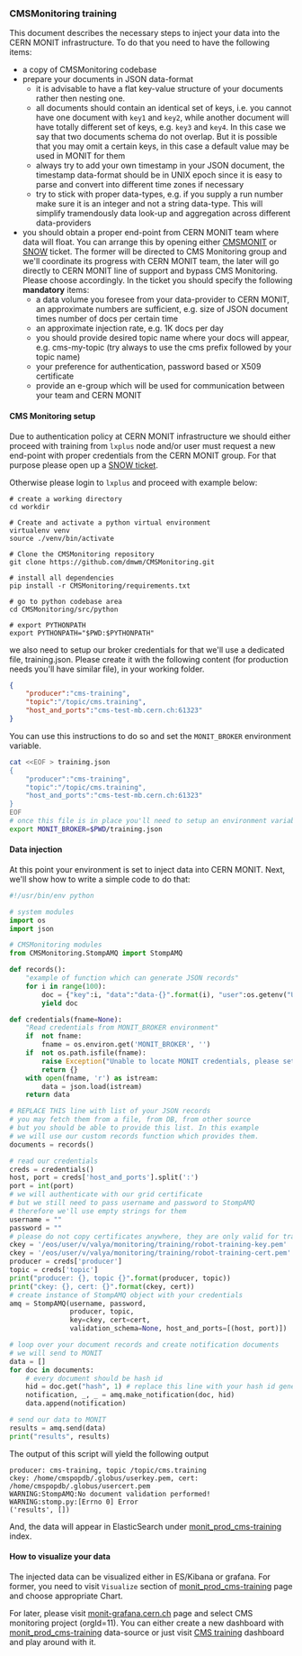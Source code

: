 ### CMSMonitoring training
This document describes the necessary steps to inject your data into the CERN MONIT
infrastructure. To do that you need to have the following items:
- a copy of CMSMonitoring codebase
- prepare your documents in JSON data-format
  - it is advisable to have a flat
    key-value structure of your documents rather then nesting one. 
  - all documents should contain an identical set of keys, i.e. you
  cannot have one document with `key1` and `key2`, while another document
  will have totally different set of keys, e.g. `key3` and `key4`.
  In this case we say that two documents schema do not overlap. But it is
  possible that you may omit a certain keys, in this case a default value
  may be used in MONIT for them
  - always try to add your own timestamp in your JSON document, the timestamp
  data-format should be in UNIX epoch since it is easy to parse and
  convert into different time zones if necessary
  - try to stick with proper data-types, e.g. if you supply a run number
  make sure it is an integer and not a string data-type. This will simplify
  tramendously data look-up and aggregation across different data-providers
- you should obtain a proper end-point from CERN MONIT team where data will
  float. You can arrange this by opening either [CMSMONIT](https://its.cern.ch/jira/browse/CMSMONIT)
  or [SNOW](https://cern.service-now.com/service-portal/home.do) ticket.
  The former will be directed to CMS Monitoring group and we'll coordinate
  its progress with CERN MONIT team, the later will go directly to
  CERN MONIT line of support and bypass CMS Monitoring. Please choose
  accordingly. In the ticket you should specify the following **mandatory** items:
  - a data volume you foresee from your data-provider to CERN MONIT, an
  approximate numbers are sufficient, e.g. size of JSON document times
  number of docs per certain time
  - an approximate injection rate, e.g. 1K docs per day
  - you should provide desired topic name where your docs will appear, e.g.
  cms-my-topic (try always to use the cms prefix followed by your topic name)
  - your preference for authentication, password based or X509 certificate
  - provide an e-group which will be used for communication between your
  team and CERN MONIT

#### CMS Monitoring setup
Due to authentication policy at CERN MONIT infrastructure
we should either proceed with training from
`lxplus` node and/or user must request a new end-point
with proper credentials from the CERN MONIT group. For that purpose
please open up a [SNOW
ticket](https://cern.service-now.com/service-portal/home.do).

Otherwise please login to `lxplus` and proceed with example
below:
```
# create a working directory
cd workdir

# Create and activate a python virtual environment
virtualenv venv
source ./venv/bin/activate

# Clone the CMSMonitoring repository
git clone https://github.com/dmwm/CMSMonitoring.git

# install all dependencies
pip install -r CMSMonitoring/requirements.txt

# go to python codebase area
cd CMSMonitoring/src/python

# export PYTHONPATH
export PYTHONPATH="$PWD:$PYTHONPATH"
```
we also need to setup our broker credentials for that we'll use a dedicated file, training.json.  Please create it with the following content (for production needs you'll have similar file), in your working folder.
```json
{
    "producer":"cms-training",
    "topic":"/topic/cms.training",
    "host_and_ports":"cms-test-mb.cern.ch:61323"
}
```
You can use this instructions to do so and set the `MONIT_BROKER` environment variable.
```bash
cat <<EOF > training.json
{
    "producer":"cms-training",
    "topic":"/topic/cms.training",
    "host_and_ports":"cms-test-mb.cern.ch:61323"
}
EOF
# once this file is in place you'll need to setup an environment variable
export MONIT_BROKER=$PWD/training.json
```

#### Data injection
At this point your environment is set to inject data into CERN MONIT.
Next, we'll show how to write a simple code to do that:
```python
#!/usr/bin/env python

# system modules
import os
import json

# CMSMonitoring modules
from CMSMonitoring.StompAMQ import StompAMQ

def records():
    "example of function which can generate JSON records"
    for i in range(100):
        doc = {"key":i, "data":"data-{}".format(i), "user":os.getenv("USER")}
        yield doc

def credentials(fname=None):
    "Read credentials from MONIT_BROKER environment"
    if  not fname:
        fname = os.environ.get('MONIT_BROKER', '')
    if  not os.path.isfile(fname):
        raise Exception("Unable to locate MONIT credentials, please setup MONIT_BROKER")
        return {}
    with open(fname, 'r') as istream:
        data = json.load(istream)
    return data

# REPLACE THIS line with list of your JSON records
# you may fetch them from a file, from DB, from other source
# but you should be able to provide this list. In this example
# we will use our custom records function which provides them.
documents = records()

# read our credentials
creds = credentials()
host, port = creds['host_and_ports'].split(':')
port = int(port)
# we will authenticate with our grid certificate
# but we still need to pass username and password to StompAMQ
# therefore we'll use empty strings for them
username = ""
password = ""
# please do not copy certificates anywhere, they are only valid for training
ckey = '/eos/user/v/valya/monitoring/training/robot-training-key.pem'
ckey = '/eos/user/v/valya/monitoring/training/robot-training-cert.pem'
producer = creds['producer']
topic = creds['topic']
print("producer: {}, topic {}".format(producer, topic))
print("ckey: {}, cert: {}".format(ckey, cert))
# create instance of StompAMQ object with your credentials
amq = StompAMQ(username, password,
               producer, topic,
               key=ckey, cert=cert,
               validation_schema=None, host_and_ports=[(host, port)])

# loop over your document records and create notification documents
# we will send to MONIT
data = []
for doc in documents:
    # every document should be hash id
    hid = doc.get("hash", 1) # replace this line with your hash id generation
    notification, _, _ = amq.make_notification(doc, hid)
    data.append(notification)

# send our data to MONIT
results = amq.send(data)
print("results", results)
```
The output of this script will yield the following output
```
producer: cms-training, topic /topic/cms.training
ckey: /home/cmspopdb/.globus/userkey.pem, cert: /home/cmspopdb/.globus/usercert.pem
WARNING:StompAMQ:No document validation performed!
WARNING:stomp.py:[Errno 0] Error
('results', [])
```
And, the data will appear in ElasticSearch under
[monit_prod_cms-training](https://es-monit.cern.ch/kibana/goto/67aafadf62076462a8c2c7b5bfdf1a5b)
index.

#### How to visualize your data
The injected data can be visualized either in ES/Kibana
or grafana. For former, you need to visit `Visualize` section
of 
[monit_prod_cms-training](https://es-monit.cern.ch/kibana/goto/67aafadf62076462a8c2c7b5bfdf1a5b)
page and choose appropriate Chart.

For later, please visit
[monit-grafana.cern.ch](https://monit-grafana.cern.ch/d/000000530/cms-monitoring-project?orgId=11)
page and select CMS monitoring project (orgId=11). You can
either create a new dashboard with
[monit_prod_cms-training](https://monit-grafana.cern.ch/datasources/edit/9411/)
data-source or 
just visit [CMS training](https://monit-grafana.cern.ch/d/Cp1mIXJWk/cms-training?orgId=11)
dashboard and play around with it.
